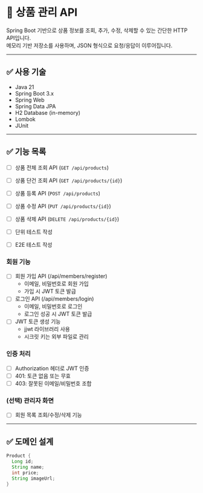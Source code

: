 # 🛒 상품 관리 API

Spring Boot 기반으로 상품 정보를 조회, 추가, 수정, 삭제할 수 있는 간단한 HTTP API입니다.  
메모리 기반 저장소를 사용하며, JSON 형식으로 요청/응답이 이루어집니다.

---

## ✅ 사용 기술

- Java 21
- Spring Boot 3.x
- Spring Web
- Spring Data JPA
- H2 Database (in-memory)
- Lombok
- JUnit

---

## ✅ 기능 목록

- [ ] 상품 전체 조회 API (`GET /api/products`)
- [ ] 상품 단건 조회 API (`GET /api/products/{id}`)
- [ ] 상품 등록 API (`POST /api/products`)
- [ ] 상품 수정 API (`PUT /api/products/{id}`)
- [ ] 상품 삭제 API (`DELETE /api/products/{id}`)
- [ ] 단위 테스트 작성
- [ ] E2E 테스트 작성


### 회원 기능
- [ ] 회원 가입 API (/api/members/register)
    - 이메일, 비밀번호로 회원 가입
    - 가입 시 JWT 토큰 발급
- [ ] 로그인 API (/api/members/login)
    - 이메일, 비밀번호로 로그인
    - 로그인 성공 시 JWT 토큰 발급
- [ ] JWT 토큰 생성 기능
    - jjwt 라이브러리 사용
    - 시크릿 키는 외부 파일로 관리

### 인증 처리
- [ ] Authorization 헤더로 JWT 인증
- [ ] 401: 토큰 없음 또는 무효
- [ ] 403: 잘못된 이메일/비밀번호 조합

### (선택) 관리자 화면
- [ ] 회원 목록 조회/수정/삭제 기능
---

## ✅ 도메인 설계

```java
Product {
  Long id;
  String name;
  int price;
  String imageUrl;
}
